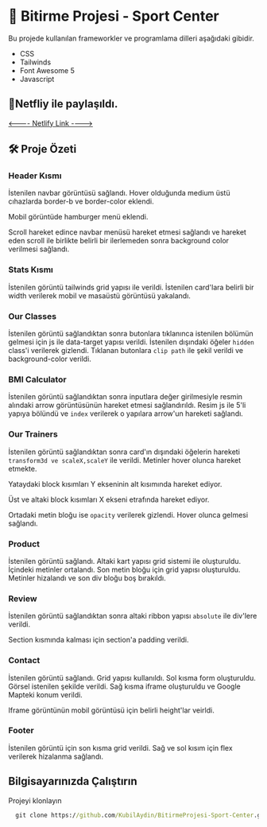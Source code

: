 # 📝 Bitirme Projesi - Sport Center

Bu projede kullanılan frameworkler ve programlama dilleri aşağıdaki gibidir.

* CSS
* Tailwinds
* Font Awesome 5 
* Javascript 


## 📌Netfliy ile paylaşıldı.

[<---- Netlify Link ---->](https://zingy-sunshine-347ac5.netlify.app/)

## 🛠️ Proje Özeti

### Header Kısmı
İstenilen navbar görüntüsü sağlandı. Hover olduğunda medium üstü cıhazlarda border-b ve border-color eklendi.

Mobil görüntüde hamburger menü eklendi.

Scroll hareket edince navbar menüsü hareket etmesi sağlandı ve hareket eden scroll ile birlikte belirli bir ilerlemeden sonra background color verilmesi sağlandı. 


### Stats Kısmı 
İstenilen görüntü tailwinds grid yapısı ile verildi. İstenilen card'lara belirli bir width verilerek mobil ve masaüstü görüntüsü yakalandı.

### Our Classes 
İstenilen görüntü sağlandıktan sonra butonlara tıklanınca istenilen bölümün gelmesi için js ile data-target yapısı verildi. İstenilen dışındaki öğeler `hidden` class'i verilerek gizlendi. Tıklanan butonlara `clip path` ile şekil verildi ve background-color verildi.


### BMI Calculator 
İstenilen görüntü sağlandıktan sonra inputlara değer girilmesiyle resmin alındaki arrow görüntüsünün hareket etmesi sağlandırıldı. Resim js ile 5'li yapıya bölündü ve `index` verilerek o yapılara arrow'un hareketi sağlandı.

### Our Trainers 
İstenilen görüntü sağlandıktan sonra card'ın dışındaki öğelerin hareketi `transform3d ve scaleX,scaleY` ile verildi. Metinler hover olunca hareket etmekte.

Yataydaki block kısımları Y ekseninin alt kısımında hareket ediyor.

Üst ve altaki block kısımları X ekseni etrafında hareket ediyor.

Ortadaki metin bloğu ise  `opacity` verilerek gizlendi. Hover olunca gelmesi sağlandı.


### Product 
İstenilen görüntü sağlandı. Altaki kart yapısı grid sistemi ile oluşturuldu. İçindeki metinler ortalandı. Son metin bloğu için grid yapısı oluşturuldu. Metinler hizalandı ve son div bloğu boş bırakıldı.

### Review

İstenilen görüntü sağlandıktan sonra altaki ribbon yapısı `absolute` ile div'lere verildi.

Section kısmında kalması için section'a padding verildi.
 
### Contact 

İstenilen görüntü sağlandı. Grid yapısı kullanıldı. Sol kısma form oluşturuldu. Görsel istenilen şekilde verildi. Sağ kısma iframe oluşturuldu ve Google Mapteki konum verildi.

Iframe görüntünün mobil görüntüsü için belirli height'lar veirldi.

### Footer 

İstenilen görüntü için son kısma grid verildi. Sağ ve sol kısım için flex verilerek hizalanma sağlandı. 

  
## Bilgisayarınızda Çalıştırın

Projeyi klonlayın

```cmd
  git clone https://github.com/KubilAydin/BitirmeProjesi-Sport-Center.git
```


  